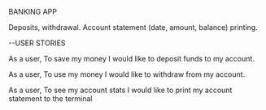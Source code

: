 BANKING APP

Deposits, withdrawal.
Account statement (date, amount, balance) printing.

--USER STORIES

As a user,
To save my money
I would like to deposit funds to my account.

As a user,
To use my money
I would like to withdraw from my account.

As a user,
To see my account stats
I would like to print my account statement to the terminal